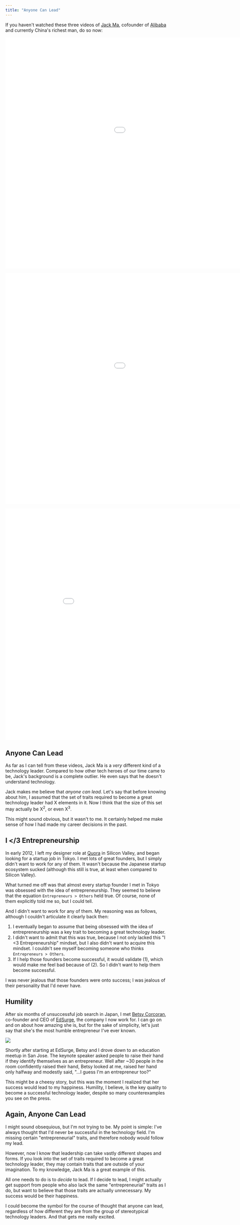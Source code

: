 ```yaml
---
title: "Anyone Can Lead"
---
```


If you haven't watched these three videos of [Jack Ma](http://www.businessinsider.com/the-inspiring-life-story-of-alibaba-founder-jack-ma-2014-10), cofounder of [Alibaba](http://projects.wsj.com/alibaba/) and currently China's richest man, do so now:

<!--more-->

<p class="embed-responsive embed-responsive-16by9"><iframe width="1280" height="720" src="//www.youtube.com/embed/euxJhgYZXL8?rel=0" frameborder="0" allowfullscreen></iframe></p>

<p class="embed-responsive embed-responsive-16by9"><iframe width="1280" height="720" src="//www.youtube.com/embed/3OcNdxPhAUk?rel=0" frameborder="0" allowfullscreen></iframe></p>

<p class="embed-responsive embed-responsive-16by9"><iframe width="960" height="720" src="//www.youtube.com/embed/MK7wRPmo4EU?rel=0" frameborder="0" allowfullscreen></iframe></p>

## Anyone Can Lead

As far as I can tell from these videos, Jack Ma is a *very* different kind of a technology leader. Compared to how other tech heroes of our time came to be, Jack's background is a complete outlier. He even says that he doesn't understand technology.

Jack makes me believe that *anyone can lead*. Let's say that before knowing about him, I assumed that the set of traits required to become a great technology leader had X elements in it. Now I think that the size of this set may actually be X<sup>2</sup>, or even X<sup>3</sup>.

This might sound obvious, but it wasn't to me. It certainly helped me make sense of how I had made my career decisions in the past.

## I </3 Entrepreneurship

In early 2012, I left my designer role at [Quora](http://www.quora.com/) in Silicon Valley, and began looking for a startup job in Tokyo. I met lots of great founders, but I simply didn't want to work for any of them. It wasn't because the Japanese startup ecosystem sucked (although this still is true, at least when compared to Silicon Valley).

What turned me off was that almost every startup founder I met in Tokyo was obsessed with the idea of entrepreneurship. They seemed to believe that the equation `Entrepreneurs > Others` held true. Of course, none of them explicitly told me so, but I could tell.

And I didn't want to work for any of them. My reasoning was as follows, although I couldn't articulate it  clearly back then:

1. I eventually began to assume that being obsessed with the idea of entrepreneurship was a key trait to becoming a great technology leader.
2. I didn't want to admit that this was true, because I not only lacked this "I <3 Entrepreneurship" mindset, but I also didn't want to acquire this mindset. I couldn't see myself becoming someone who thinks `Entrepreneurs > Others`.
3. If I help those founders become successful, it would validate (1), which would make me feel bad because of (2). So I didn't want to help them become successful.

I was never jealous that those founders were onto success; I was jealous of their personality that I'd never have.

## Humility

After six months of unsuccessful job search in Japan, I met [Betsy Corcoran](https://www.linkedin.com/pub/betsy-elizabeth-corcoran/0/69/b91), co-founder and CEO of [EdSurge](http://edsurge.com/), the company I now work for. I can go on and on about how amazing she is, but for the sake of simplicity, let's just say that she's the most humble entrepreneur I've ever known.

![](/assets/images/anyone-can-lead/betsy-me.jpg)

Shortly after starting at EdSurge, Betsy and I drove down to an education meetup in San Jose. The keynote speaker asked people to raise their hand if they identify themselves as an entrepreneur. Well after ~30 people in the room confidently raised their hand, Betsy looked at me, raised her hand only halfway and modestly said, "...I guess I'm an entrepreneur too?"

This might be a cheesy story, but this was the moment I realized that her success would lead to my happiness. Humility, I believe, is the key quality to become a successful technology leader, despite so many counterexamples you see on the press.

## Again, Anyone Can Lead

I might sound obsequious, but I'm not trying to be. My point is simple: I've always thought that I'd never be successful in the technology field. I'm missing certain "entrepreneurial" traits, and therefore nobody would follow my lead.

However, now I know that leadership can take vastly different shapes and forms. If you look into the set of traits required to become a great technology leader, they may contain traits that are outside of your imagination. To my knowledge, Jack Ma is a great example of this.

All one needs to do is to *decide* to lead. If I decide to lead, I might actually get support from people who also lack the same "entrepreneurial" traits as I do, but want to believe that those traits are actually unnecessary. My success would be their happiness.

I could become the symbol for the course of thought that anyone can lead, regardless of how different they are from the group of stereotypical technology leaders. And that gets me really excited.
